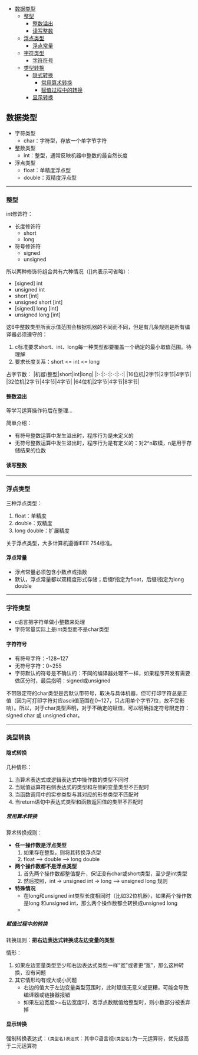 

<!-- - 字符类型
    - 存储任何一个基本执行字符集（the basic execution character set，单字节）中的字符
    - 对于非基本执行字符集的字符，其...
    - 
- 整数类型
- 浮点数类型 -->
<!-- TOC -->

- [数据类型](#数据类型)
    - [整型](#整型)
        - [整数溢出](#整数溢出)
        - [读写整数](#读写整数)
    - [浮点类型](#浮点类型)
        - [浮点常量](#浮点常量)
    - [字符类型](#字符类型)
        - [字符符号](#字符符号)
    - [类型转换](#类型转换)
        - [隐式转换](#隐式转换)
            - [常用算术转换](#常用算术转换)
            - [赋值过程中的转换](#赋值过程中的转换)
        - [显示转换](#显示转换)

<!-- /TOC -->


## 数据类型

- 字符类型
    - char：字符型，存放一个单字节字符
- 整数类型
    - int：整型，通常反映机器中整数的最自然长度
- 浮点类型
    - float：单精度浮点型
    - double：双精度浮点型


<hr>

### 整型

int修饰符：
- 长度修饰符
    - short
    - long
- 符号修饰符
    - signed
    - unsigned

所以两种修饰符组合共有六种情况（[]内表示可省略）：
- [signed] int
- unsigned int
- short [int]
- unsigned short [int]
- [signed] long [int]
- unsigned long [int]

这6中整数类型所表示值范围会根据机器的不同而不同，但是有几条规则是所有编译器必须遵守的：
1. c标准要求short、int、long每一种类型都要覆盖一个确定的最小取值范围。待理解
2. 要求长度关系：short <= int <= long 

占字节数：
|机器\整型|short|int|long|
|:-:|:-:|:-:|:-:|
|16位机|2字节|2字节|4字节|
|32位机|2字节|4字节|4字节|
|64位机|2字节|4字节|8字节|

#### 整数溢出

等学习运算操作符后在整理...

简单介绍：
- 有符号整数运算中发生溢出时，程序行为是未定义的
- 无符号整数运算中发生溢出时，程序行为是有定义的：对2^n取模，n是用于存储结果的位数


#### 读写整数


<hr>

### 浮点类型

三种浮点类型：
1. float：单精度
2. double：双精度
3. long double：扩展精度

关于浮点类型，大多计算机遵循IEEE 754标准。

#### 浮点常量

- 浮点常量必须包含小数点或指数
- 默认，浮点常量都以双精度形式存储；后缀f指定为float，后缀l指定为long double

<hr>

### 字符类型

- c语言把字符单做小整数来处理
- 字符常量实际上是int类型而不是char类型

#### 字符符号

- 有符号字符：-128~127
- 无符号字符：0~255
- 字符默认的符号是不确认的：不同的编译器处理不一样，如果程序开发有需要做区分时，最后指明：signed或unsigned


不带限定符的char类型是否默认带符号，取决与具体机器，但可打印字符总是正值（因为可打印字符对应ascii值范围在0~127，只占用单个字节7位，故不受影响）。所以，对于char类型声明，对于不确定的赋值，可以明确指定符号限定符：signed char 或 unsigned char。

<hr>

### 类型转换

#### 隐式转换

几种情形：
1. 当算术表达式或逻辑表达式中操作数的类型不同时
2. 当赋值运算符右侧表达式的类型和左侧的变量类型不匹配时
3. 当函数调用中的实参类型与其对应的形参类型不匹配时
4. 当return语句中表达式类型和函数返回值的类型不匹配时

##### 常用算术转换

算术转换规则：
- **任一操作数是浮点类型**
    1. 如果存在整型，则将其转换浮点型
    2. float --> double --> long double
- **两个操作数都不是浮点类型**
    1. 首先两个操作数都整值提升，保证没有char或short类型，至少是int类型
    2. 然后按照，int -> unsigned int -> long --> unsigned long 规则
- **特殊情况**
    - 在long和unsigned int类型长度相同时（比如32位机器），如果两个操作数是long 和unsigned int，那么两个操作数都会转换成unsigned long
    - 

##### 赋值过程中的转换

转换规则：**把右边表达式转换成左边变量的类型**  

情形：
1. 如果左边变量类型至少和右边表达式类型一样“宽”或者更“宽”，那么这种转换，没有问题
2. 其它情形均有或大或小问题
    - 右边的值大于左边变量类型范围时，此时赋值无意义或更糟，可能会导致编译器或链接器报错
    - 如果左边宽度>=右边宽度时，若浮点数赋值给整型时，则小数部分被丢弃掉

#### 显示转换

强制转换表达式：`(类型名)表达式`：其中C语言视`(类型名)`为一元运算符，优先级高于二元运算符